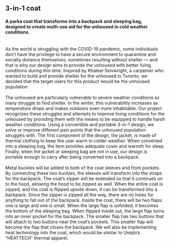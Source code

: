 ## 3-in-1 coat

#### A parka coat that transforms into a backpack and sleeping bag,<br /> designed to create multi-use aid for the unhoused in cold weather conditions.
<br />

<div class="CoatProject">As the world is struggling with the COVID-19 pandemic, some individuals don’t have the privilege to have a secure environment to quarantine and socially distance themselves; sometimes resulting without shelter — and that is why our design aims to provide the unhoused with better living conditions during this time. 
Inspired by Khaleel Seivwright, a carpenter who wanted to build and provide shelter for the unhoused in Toronto, we decided that the target users for this product would be the unhoused population.
<br />
<br />
The unhoused are particularly vulnerable to severe weather conditions as many struggle to find shelter. In the winter, this vulnerability increases as temperature drops and makes outdoors even more inhabitable. Our project recognizes these struggles and attempts to improve living conditions for the unhoused by providing them with the means to be equipped to handle harsh weather conditions. Using a convertible and portable 3-in-1 design, we solve or improve different pain points that the unhoused population struggles with. The first component of the design, the jacket, is made of thermal clothing to keep the user warm in colder weather. When converted into a sleeping bag, the item provides adequate cover and warmth for sleep. Finally, when the jacket or sleeping bag are not in use, our design is portable enough to carry after being converted into a backpack. 
<br />
<br />
Metal buckles will be added to both of the coat sleeves and front pockets. By connecting these two buckles, the sleeves will transform into the straps for the backpack. The coat’s zipper will be extended so that it continues on to the hood, allowing the hood to be zipped as well. When the entire coat is zipped, and the coat is flipped upside down, it can be transformed into a backpack. Since the zipper is zipped all the way, there are no holes for anything to fall out of the backpack. Inside the coat, there will be two flaps: one is large and one is small. When the large flap is unfolded, it becomes the bottom of the sleeping bag. When flipped inside out, the large flap turns into an inner pocket for the backpack. The smaller flap has two buttons that will attach to two buttons near the coat’s pockets. This smaller flap will become the flap that closes the backpack. We will also be implementing heat technology into the coat, which would be similar to Uniqlo’s “HEATTECH” thermal apparel.</div>
